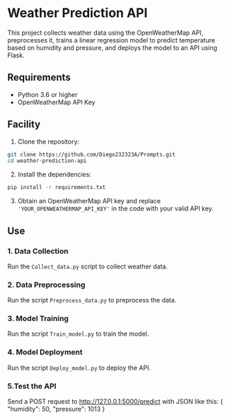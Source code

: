 # Weather Prediction API

This project collects weather data using the OpenWeatherMap API, preprocesses it, trains a linear regression model to predict temperature based on humidity and pressure, and deploys the model to an API using Flask.

## Requirements

- Python 3.6 or higher
- OpenWeatherMap API Key

## Facility

1. Clone the repository:

 ```bash
 git clone https://github.com/Diego232323A/Prompts.git
 cd weather-prediction-api
 ```

2. Install the dependencies:

 ```bash
 pip install -r requirements.txt
 ```

3. Obtain an OpenWeatherMap API key and replace `'YOUR_OPENWEATHERMAP_API_KEY'` in the code with your valid API key.

## Use

### 1. Data Collection

Run the `Collect_data.py` script to collect weather data.

### 2. Data Preprocessing
Run the script `Preprocess_data.py` to preprocess the data.

### 3. Model Training
Run the script `Train_model.py` to train the model.

### 4. Model Deployment
Run the script `Deploy_model.py` to deploy the API.

### 5.Test the API
Send a POST request to http://127.0.0.1:5000/predict with JSON like this:
{
 "humidity": 50,
 "pressure": 1013
}